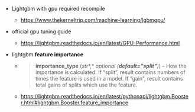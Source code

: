 -   Lightgbm with gpu required recompile 
    -   https://www.thekerneltrip.com/machine-learning/lgbmgpu/

-   official gpu tuning guide
    -   https://lightgbm.readthedocs.io/en/latest/GPU-Performance.html

-   lightgbm **feature importance**

    -   >   **importance_type** (*str**,* *optional* *(**default="split"**)*) – How the importance is calculated. If “split”, result contains numbers of times the feature is used in a model. If “gain”, result contains total gains of splits which use the feature.

    -   https://lightgbm.readthedocs.io/en/latest/pythonapi/lightgbm.Booster.html#lightgbm.Booster.feature_importance